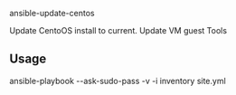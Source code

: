 ansible-update-centos

Update CentoOS install to current.
Update VM guest Tools

## Usage
ansible-playbook --ask-sudo-pass -v -i inventory site.yml
